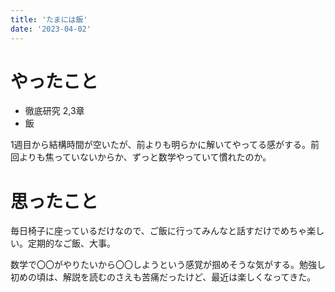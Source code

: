 ```yaml
---
title: 'たまには飯'
date: '2023-04-02'
---
```


# やったこと

- 徹底研究 2,3章
- 飯

1週目から結構時間が空いたが、前よりも明らかに解いてやってる感がする。前回よりも焦っていないからか、ずっと数学やっていて慣れたのか。


# 思ったこと


毎日椅子に座っているだけなので、ご飯に行ってみんなと話すだけでめちゃ楽しい。定期的なご飯、大事。


数学で〇〇がやりたいから〇〇しようという感覚が掴めそうな気がする。勉強し初めの頃は、解説を読むのさえも苦痛だったけど、最近は楽しくなってきた。

